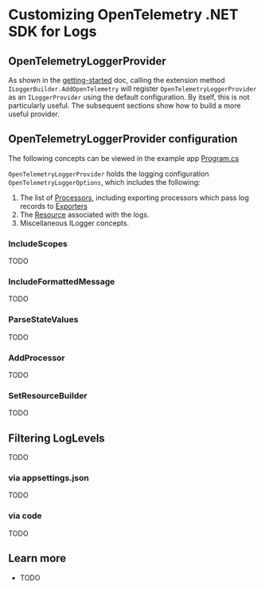 # Customizing OpenTelemetry .NET SDK for Logs

## OpenTelemetryLoggerProvider

As shown in the [getting-started](../getting-started/README.md) doc,
calling the extension method `ILoggerBuilder.AddOpenTelemetry` will register
`OpenTelemetryLoggerProvider` as an `ILoggerProvider` using the default
configuration. By itself, this is not particularly useful. The subsequent
sections show how to build a more useful provider.

## OpenTelemetryLoggerProvider configuration

The following concepts can be viewed in the example app
[Program.cs](Program.cs)

`OpenTelemetryLoggerProvider` holds the logging configuration
`OpenTelemetryLoggerOptions`, which includes the following:

1. The list of
   [Processors](https://github.com/open-telemetry/opentelemetry-specification/blob/main/specification/logs/logging-library-sdk.md#logprocessor),
   including exporting processors which pass log records to
   [Exporters](https://github.com/open-telemetry/opentelemetry-specification/blob/main/specification/logs/logging-library-sdk.md#logexporter)
2. The
   [Resource](https://github.com/open-telemetry/opentelemetry-specification/blob/main/specification/resource/sdk.md)
   associated with the logs.
3. Miscellaneous ILogger concepts.

### IncludeScopes

TODO

### IncludeFormattedMessage

TODO

### ParseStateValues

TODO

### AddProcessor

TODO

### SetResourceBuilder

TODO

## Filtering LogLevels

TODO

### via appsettings.json

TODO

### via code

TODO

## Learn more

* TODO
